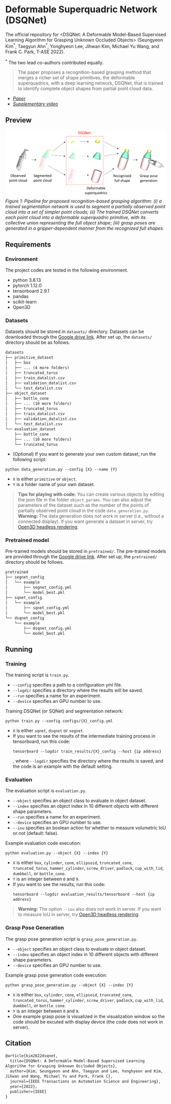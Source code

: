 # Deformable Superquadric Network (DSQNet)
The official repository for &lt;DSQNet: A Deformable Model-Based Supervised Learning Algorithm for Grasping Unknown Occluded Objects> (Seungyeon Kim<sup>\*</sup>, Taegyun Ahn<sup>\*</sup>, Yonghyeon Lee, Jihwan Kim, Michael Yu Wang, and Frank C. Park, T-ASE 2022).

<sup>\*</sup> The two lead co-authors contributed equally.

> The paper proposes a recognition-based grasping method that merges a richer set of shape primitives, the deformable superquadrics, with a deep learning network, DSQNet, that is trained to identify complete object shapes from partial point cloud data.

- *[Paper](https://ieeexplore.ieee.org/abstract/document/9802912)* 
- *[Supplementary video](https://ieeexplore.ieee.org/abstract/document/9802912/media#media)* 

## Preview
![pipeline](figures/pipeline.png)
<I>Figure 1: Pipeline for proposed recognition-based grasping algorithm: (i) a trained segmentation network is used to segment a partially observed point cloud into a set of simpler point clouds; (ii) The trained DSQNet converts each point cloud into a deformable superquadric primitive, with its collective union representing the full object shape; (iii) grasp poses are generated in a gripper-dependent manner from the recognized full shapes. </I>

## Requirements
### Environment
The project codes are tested in the following environment.
- python 3.8.13
- pytorch 1.12.0
- tensorboard 2.9.1
- pandas
- scikit-learn
- Open3D

### Datasets
Datasets should be stored in `datasets/` directory. Datasets can be downloaded through the [Google drive link](https://drive.google.com/drive/folders/1PQ9dSeD0WmdESQemsnM1SPmpPDChQ95s?usp=sharing). After set up, the `datasets/` directory should be as follows.
```
datasets
├── primitive_dataset
│   ├── box
│   ├── ... (4 more folders)
│   ├── truncated_torus
│   ├── train_datalist.csv
│   ├── validation_datalist.csv
│   └── test_datalist.csv
├── object_dataset
│   ├── bottle_cone
│   ├── ... (10 more folders)
│   ├── truncated_torus
│   ├── train_datalist.csv
│   ├── validation_datalist.csv
│   └── test_datalist.csv
└── evaluation_dataset
    ├── bottle_cone
    ├── ... (10 more folders)
    └── truncated_torus

```
- (Optional) If you want to generate your own custom dataset, run the following script:
```
python data_generation.py --config {X} --name {Y}
```
- `X` is either `primitive` or `object`.
- `Y` is a folder name of your own dataset.
> **Tips for playing with code:** You can create various objects by editing the json file in the folder `object_params`. You can also adjust the parameters of the dataset such as the number of the points of partially observed point cloud in the code `data_generation.py`.
> **Warning:** The data generation does not work in server (i.e., without a connected display). If you want generate a dataset in server, try [Open3D headless rendering](http://www.open3d.org/docs/latest/tutorial/Advanced/headless_rendering.html).

### Pretrained model
Pre-trained models should be stored in `pretrained/`. The pre-trained models are provided through the [Google drive link](https://drive.google.com/drive/folders/1PN7DF0iNL60iOuyA-QS2g7jMzXSOPD6a?usp=sharing). After set up, the `pretrained/` directory should be follows.
```
pretrained
├── segnet_config
│   └── example
│       ├── segnet_config.yml
│       └── model_best.pkl
├── sqnet_config
│   └── example
│       ├── sqnet_config.yml
│       └── model_best.pkl
└── dsqnet_config
    └── example
        ├── dsqnet_config.yml
        └── model_best.pkl
```

## Running
### Training
The training script is `train.py`. 
- `--config` specifies a path to a configuration yml file.
- `--logdir` specifies a directory where the results will be saved.
- `--run` specifies a name for an experiment.
- `--device` specifies an GPU number to use.

Training DSQNet (or SQNet) and segmentation network:
```
python train.py --config configs/{X}_config.yml
```
- `X` is either `sqnet`, `dsqnet` or `segnet`.
- If you want to see the results of the intermediate training process in tensorboard, run this code:
  ```
  tensorboard --logdir train_results/{X}_config --host {ip address}
  ```
  , where `--logdir` specifies the directory where the results is saved, and the code is an example with the default setting.

### Evaluation
The evaluation script is `evaluation.py`. 
- `--object` specifies an object class to evaluate in object dataset.
- `--index` specifies an object index in 10 different objects with different shape parameters.
- `--run` specifies a name for an experiment.
- `--device` specifies an GPU number to use.
- `--iou` specifies an boolean action for whether to measure volumetric IoU or not (default: false).

Example evaluation code execution:
```
python evaluation.py --object {X} --index {Y}
```
- `X` is either `box`, `cylinder`, `cone`, `ellipsoid`, `truncated_cone`, `truncated_torus`, `hammer_cylinder`, `screw_driver`, `padlock`, `cup_with_lid`, `dumbbell`, or `bottle_cone`.
- `Y` is an integer between `0` and `9`.
- If you want to see the results, run this code:
  ```
  tensorboard --logdir evaluation_results/tensorboard --host {ip address}
  ```
> **Warning:** The option `--iou` also does not work in server. If you want to measure IoU in server, try [Open3D headless rendering](http://www.open3d.org/docs/latest/tutorial/Advanced/headless_rendering.html).

### Grasp Pose Generation
The grasp pose generation script is `grasp_pose_generation.py`. 
- `--object` specifies an object class to evaluate in object dataset.
- `--index` specifies an object index in 10 different objects with different shape parameters.
- `--device` specifies an GPU number to use.

Example grasp pose generation code execution:
```
python grasp_pose_generation.py --object {X} --index {Y}
```
- `X` is either `box`, `cylinder`, `cone`, `ellipsoid`, `truncated_cone`, `truncated_torus`, `hammer_cylinder`, `screw_driver`, `padlock`, `cup_with_lid`, `dumbbell`, or `bottle_cone`.
- `Y` is an integer between `0` and `9`.
- One example grasp pose is visualized in the visualization window so the code should be excuted with display device (the code does not work in server). 

## Citation
```
@article{kim2022dsqnet,
  title={DSQNet: A Deformable Model-Based Supervised Learning Algorithm for Grasping Unknown Occluded Objects},
  author={Kim, Seungyeon and Ahn, Taegyun and Lee, Yonghyeon and Kim, Jihwan and Wang, Michael Yu and Park, Frank C},
  journal={IEEE Transactions on Automation Science and Engineering},
  year={2022},
  publisher={IEEE}
}
```


